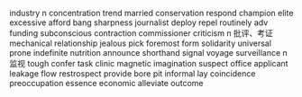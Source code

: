 industry n 
concentration 
trend
married
conservation
respond
champion
elite
excessive
afford
bang
sharpness
journalist
deploy
repel
routinely adv 
funding
subconscious
contraction
commissioner
criticism n 批评、考证
mechanical
relationship
jealous
pick
foremost
form 
solidarity
universal
prone
indefinite
nutrition
announce
shorthand
signal
voyage
surveillance n 监视
tough
confer
task
clinic
magnetic
imagination
suspect
office
applicant
leakage
flow
restrospect
provide
bore
pit 
informal
lay
coincidence
preoccupation
essence
economic
alleviate
outcome
